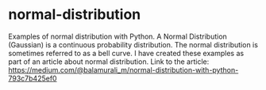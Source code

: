 # normal-distribution
Examples of normal distribution with Python. A Normal Distribution (Gaussian) is a continuous probability distribution. The normal distribution is sometimes referred to as a bell curve. I have created these examples as part of an article about normal distribution.
Link to the article:
https://medium.com/@balamurali_m/normal-distribution-with-python-793c7b425ef0
